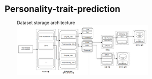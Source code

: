 # Personality-trait-prediction

<figure class = "third">
   Dataset storage architecture
<img src = "https://github.com/ISSR-CBNU/Personality-trait-prediction/blob/main/Dataset/datastore.png" width = "auto" height="auto"/>

</figure>